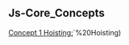## Js-Core_Concepts

[Concept 1 Hoisting:](https://github.com/karankris/Js-Core_Concepts/tree/main/A`)`%20Hoisting)
